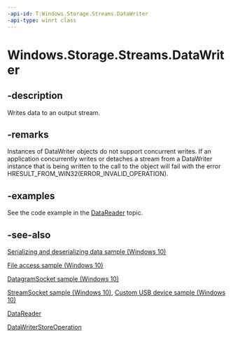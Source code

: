 ```yaml
---
-api-id: T:Windows.Storage.Streams.DataWriter
-api-type: winrt class
---
```


<!-- Class syntax.
public class DataWriter : Windows.Foundation.IClosable, Windows.Storage.Streams.IDataWriter
-->

# Windows.Storage.Streams.DataWriter

## -description

Writes data to an output stream.

## -remarks

Instances of DataWriter objects do not support concurrent writes. If an application concurrently writes or detaches a stream from a DataWriter instance that is being written to the call to the object will fail with the error HRESULT_FROM_WIN32(ERROR_INVALID_OPERATION).

## -examples

See the code example in the [DataReader](datareader.md) topic.

## -see-also

[Serializing and deserializing data sample (Windows 10)](https://github.com/Microsoft/Windows-universal-samples/tree/master/Samples/DataReaderWriter)

[File access sample (Windows 10)](https://github.com/Microsoft/Windows-universal-samples/tree/master/Samples/FileAccess)

[DatagramSocket sample (Windows 10)](https://github.com/Microsoft/Windows-universal-samples/tree/master/Samples/DatagramSocket)

[StreamSocket sample (Windows 10)](https://github.com/Microsoft/Windows-universal-samples/tree/master/Samples/StreamSocket), [Custom USB device sample (Windows 10)](https://go.microsoft.com/fwlink/p/?LinkId=620530)

[DataReader](datareader.md)

[DataWriterStoreOperation](datawriterstoreoperation.md)
